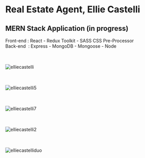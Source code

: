 <h1>Real Estate Agent, Ellie Castelli</h1>

<h2>MERN Stack Application (in progress)</h2>
Front-end : React - Redux Toolkit - SASS CSS Pre-Processor<br>
Back-end&nbsp;  : Express - MongoDB - Mongoose - Node<br><br><br>



![elliecastelli](https://user-images.githubusercontent.com/38325801/191254140-15d6d734-ccf4-42bd-b69e-171f9264d16b.png)<br><br><br>

![elliecastelli5](https://user-images.githubusercontent.com/38325801/191537810-c5efd57b-b7f6-4553-9268-56c1e42b7c28.png)<br><br><br>

![elliecastelli7](https://user-images.githubusercontent.com/38325801/191249351-35275d9d-52e1-4dc7-8aef-9cfde311ca6a.png)<br><br><br>

![elliecastelli2](https://user-images.githubusercontent.com/38325801/191249369-a7a573c0-9543-4e2f-88cd-fe1dc73b1f53.png)<br><br><br>

![elliecastelliduo](https://user-images.githubusercontent.com/38325801/191250095-74bb1d1e-f44e-4e24-9ae3-2307bda7aada.png)<br><br><br>